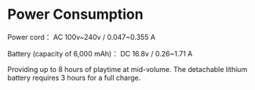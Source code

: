 # Power Consumption

Power cord：
AC 100v~240v / 0.047~0.355 A


Battery (capacity of 6,000 mAh)：
DC 16.8v / 0.26~1.71 A

Providing up to 8 hours of playtime at mid-volume. The detachable lithium battery requires 3 hours for a full charge.